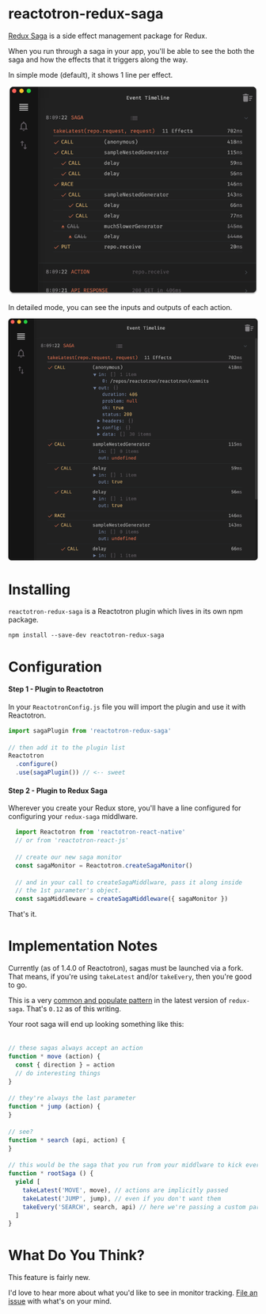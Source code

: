 # reactotron-redux-saga

[Redux Saga](https://github.com/yelouafi/redux-saga) is a side effect management package for Redux.

When you run through a saga in your app, you'll be able to see the both the saga and how the effects that it triggers along the way.

In simple mode (default), it shows 1 line per effect.

![Simple](./images/redux-saga/simple.png)

In detailed mode, you can see the inputs and outputs of each action.

![Expanded](./images/redux-saga/expanded.png)

# Installing

`reactotron-redux-saga` is a Reactotron plugin which lives in its own npm package.

```
npm install --save-dev reactotron-redux-saga
```

# Configuration


#### Step 1 - Plugin to Reactotron
In your `ReactotronConfig.js` file you will import the plugin and use it with Reactotron.

```js
import sagaPlugin from 'reactotron-redux-saga'

// then add it to the plugin list
Reactotron
  .configure()
  .use(sagaPlugin()) // <-- sweet
```

#### Step 2 - Plugin to Redux Saga

Wherever you create your Redux store, you'll have a line configured for configuring your `redux-saga` middlware.

```js
  import Reactotron from 'reactotron-react-native'
  // or from 'reactotron-react-js'

  // create our new saga monitor
  const sagaMonitor = Reactotron.createSagaMonitor()

  // and in your call to createSagaMiddlware, pass it along inside
  // the 1st parameter's object.
  const sagaMiddleware = createSagaMiddleware({ sagaMonitor })
```

That's it.

# Implementation Notes

Currently (as of 1.4.0 of Reactotron), sagas must be launched via a fork.  That means, if you're using `takeLatest` and/or `takeEvery`, then you're good to go.

This is a very [common and populate pattern](`https://github.com/yelouafi/redux-saga#sagasjs`) in the latest version of `redux-saga`.  That's `0.12` as of this writing.

Your root saga will end up looking something like this:

```js

// these sagas always accept an action
function * move (action) {
  const { direction } = action
  // do interesting things
}

// they're always the last parameter
function * jump (action) {
}

// see?
function * search (api, action) {
}

// this would be the saga that you run from your middlware to kick everything off
function * rootSaga () {
  yield [
    takeLatest('MOVE', move), // actions are implicitly passed
    takeLatest('JUMP', jump), // even if you don't want them
    takeEvery('SEARCH', search, api) // here we're passing a custom param
  ]
}
```

# What Do You Think?

This feature is fairly new.  

I'd love to hear more about what you'd like to see in monitor tracking.  [File an issue](https://github.com/reactotron/reactotron/issues) with what's on your mind.
